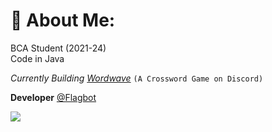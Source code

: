 # 💫 About Me:
BCA Student (2021-24)<br>Code in Java

*Currently Building <a href="https://github.com/ayush487/wordwave">Wordwave</a>* `(A Crossword Game on Discord)`

**Developer** [@Flagbot](https://discord.com/discovery/applications/1129789320165867662)

[![](https://visitcount.itsvg.in/api?id=ayush487&icon=0&color=0)](https://visitcount.itsvg.in)

